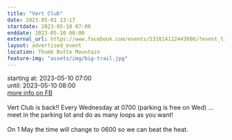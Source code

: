 ```yaml
---
title: "Vert Club"
date: 2023-05-01 13:17
startdate: 2023-05-10 07:00
enddate: 2023-05-10 08:00
external_url: https://www.facebook.com/events/531814112443086/?event_time_id=531814139109750
layout: advertised_event
location: Thumb Butte Mountain
feature-img: "assets/img/big-trail.jpg"
---
```


starting at: 2023-05-10 07:00<br>until: 2023-05-10 08:00<br><a href="https://www.facebook.com/events/531814112443086/?event_time_id=531814139109750">more info on FB</a><br><br>Vert Club is back!! Every Wednesday at 0700 (parking is free on Wed) … meet in the parking lot and do as many loops as you want!<br>
  <br>
  On 1 May the time will change to 0600 so we can beat the heat.<br>
  <br>
  
